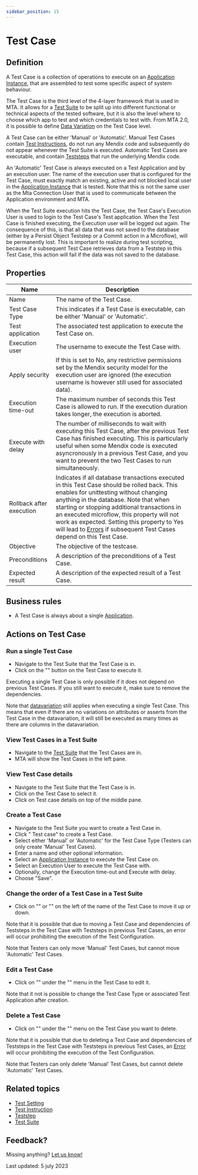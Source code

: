 ```yaml
---
sidebar_position: 15
---
```



# Test Case



## Definition

A Test Case is a collection of operations to execute on an [Application Instance](application-instance), that are assembled to test some specific aspect of system behaviour. 

The Test Case is the third level of the 4-layer framework that is used in MTA. It allows for a [Test Suite](test-suite) to be split up into different functional or technical aspects of the tested software, but it is also the level where to choose which app to test and which credentials to test with. From MTA 2.0, it is possible to define [Data Variation](datavariation) on the Test Case level.

A Test Case can be either 'Manual' or 'Automatic'. Manual Test Cases contain [Test Instructions](test-instruction), do not run any Mendix code and subsequently do not appear whenever the Test Suite is executed. Automatic Test Cases are executable, and contain [Teststeps](teststep) that run the underlying Mendix code.

An 'Automatic' Test Case is always executed on a Test Application and by an execution user. The name of the execution user that is configured for the Test Case, must exactly match an existing, active and not blocked local user in the [Application Instance](application-instance) that is tested. Note that this is not the same user as the Mta Connection User that is used to communicate between the Application environment and MTA. 

When the Test Suite execution hits the Test Case, the Test Case's Execution User is used to login to the Test Case's Test application. When the Test Case is finished executing, the Execution user will be logged out again. The consequence of this, is that all data that was not saved to the database (either by a Persist Object Teststep or a Commit action in a Microflow), will be permanently lost. This is important to realize during test scripting, because if a subsequent Test Case retrieves data from a Teststep in this Test Case, this action will fail if the data was not saved to the database.

## Properties
| Name                     | Description                                                                                                                                                                                                                                                                                                                                                                                                  |
| ------------------------ | ------------------------------------------------------------------------------------------------------------------------------------------------------------------------------------------------------------------------------------------------------------------------------------------------------------------------------------------------------------------------------------------------------------ |
| Name                     | The name of the Test Case.                                                                                                                                                                                                                                                                                                                                                                                   |
| Test Case Type           | This indicates if a Test Case is executable, can be either 'Manual' or 'Automatic'.                                                                                                                                                                                                                                                                                                                          |
| Test application         | The associated test application to execute the Test Case on.                                                                                                                                                                                                                                                                                                                                                 |
| Execution user           | The username to execute the Test Case with.                                                                                                                                                                                                                                                                                                                                                                  |
| Apply security           | If this is set to No, any restrictive permissions set by the Mendix security model for the execution user are ignored (the execution username is however still used for associated data).                                                                                                                                                                                                                    |
| Execution time-out       | The maximum number of seconds this Test Case is allowed to run. If the execution duration takes longer, the execution is aborted.                                                                                                                                                                                                                                                                            |
| Execute with delay       | The number of milliseconds to wait with executing this Test Case, after the previous Test Case has finished executing. This is particularly useful when some Mendix code is executed asyncronously in a previous Test Case, and you want to prevent the two Test Cases to run simultaneously.                                                                                                                |
| Rollback after execution | Indicates if all database transactions executed in this Test Case should be rolled back. This enables for unittesting without changing anything in the database. Note that when starting or stopping additional transactions in an executed microflow, this property will not work as expected. Setting this property to Yes will lead to [Errors](error) if subsequent Test Cases depend on this Test Case. |
| Objective                | The objective of the testcase.                                                                                                                                                                                                                                                                                                                                                                               |
| Preconditions            | A description of the preconditions of a Test Case.                                                                                                                                                                                                                                                                                                                                                           |
| Expected result          | A description of the expected result of a Test Case.                                                                                                                                                                                                                                                                                                                                                         |

## Business rules

- A Test Case is always about a single [Application](application).

## Actions on Test Case

### Run a single Test Case
- Navigate to the Test Suite that the Test Case is in.
- Click on the "<i class="fa fa-play"></i>" button on the Test Case to execute it.

Executing a single Test Case is only possible if it does not depend on previous Test Cases. If you still want to execute it, make sure to remove the dependencies.

Note that [datavariation](datavariation) still applies when executing a single Test Case. This means that even if there are no variations on attributes or asserts from the Test Case in the datavariation, it will still be executed as many times as there are columns in the datavariation.

### View Test Cases in a Test Suite
- Navigate to the [Test Suite](test-suite) that the Test Cases are in.
- MTA will show the Test Cases in the left pane.

### View Test Case details
- Navigate to the Test Suite that the Test Case is in.
- Click on the Test Case to select it.
- Click on Test case details on top of the middle pane.

### Create a Test Case
- Navigate to the Test Suite you want to create a Test Case in.
- Click "<i class="fal fa-plus-circle"></i> Test case" to create a Test Case.
- Select either 'Manual' or 'Automatic' for the Test Case Type (Testers can only create 'Manual' Test Cases).
- Enter a name and other optional information.
- Select an [Application Instance](application-instance) to execute the Test Case on.
- Select an Execution User to execute the Test Case with.
- Optionally, change the Execution time-out and Execute with delay.
- Choose "Save".

### Change the order of a Test Case in a Test Suite
- Click on "<i class="fas fa-arrow-up"></i>" or "<i class="fas fa-arrow-down"></i>" on the left of the name of the Test Case to move it up or down.

Note that it is possible that due to moving a Test Case and dependencies of Teststeps in the Test Case with Teststeps in previous Test Cases, an error will occur prohibiting the execution of the Test Configuration.

Note that Testers can only move 'Manual' Test Cases, but cannot move 'Automatic' Test Cases.

### Edit a Test Case 

- Click on "<i class="fa fa-pencil"></i>" under the "<i class="fas fa-ellipsis"></i>" menu in the Test Case to edit it.

Note that it not is possible to change the Test Case Type or associated Test Application after creation.

### Delete a Test Case

- Click on "<i class="fas fa-trash-alt"></i>" under the "<i class="fas fa-ellipsis"></i>" menu on the Test Case you want to delete.

Note that it is possible that due to deleting a Test Case and dependencies of Teststeps in the Test Case with Teststeps in previous Test Cases, an [Error](error) will occur prohibiting the execution of the Test Configuration.

Note that Testers can only delete 'Manual' Test Cases, but cannot delete 'Automatic' Test Cases.

## Related topics
- [Test Setting](test-setting)
- [Test Instruction](test-instruction)
- [Teststep](teststep)
- [Test Suite](test-suite)

## Feedback?
Missing anything? [Let us know!](mailto:support@menditect.com)

Last updated: 5 july 2023